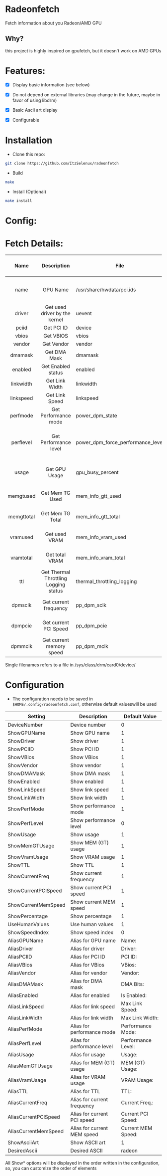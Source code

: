 # Radeonfetch

Fetch information about you Radeon/AMD GPU

## Why?

this project is highly inspired on gpufetch, but it doesn't work on AMD GPUs

# Features:

- [x] Display basic information (see below)

- [x] Do not depend on external libraries (may change in the future, maybe in favor of using libdrm)

- [x] Basic Ascii art display

- [x] Configurable

# Installation

- Clone this repo:
```bash
git clone https://github.com/ItzSelenux/radeonfetch
```
- Build
```bash
make
```
- Install (Optional)
```bash
make install
```

# Config:

# Fetch Details:

|  Name |                       Description                      | File | Requires additional parsing? |
|:-----:|:------------------------------------------------------:|------|------------------------------|
| name | GPU Name            |  /usr/share/hwdata/pci.ids |                             Yes, reading specific line based on pci id |
| driver | Get used driver by the kernel |     uevent |                Yes, to remove "DRIVER="              |
| pciid  | Get PCI ID                    |     device |       No                       |
| vbios  | Get VBIOS                   |     vbios |       No                       |
| vendor  | Get Vendor                   |     vendor |       No                       |
| dmamask  | Get DMA Mask                 |     dmamask |       No                       |
| enabled  | Get Enabled status                |     enabled |       No                       |
| linkwidth  | Get Link Width |     linkwidth |       No                       |
| linkspeed  | Get Link Speed |     linkspeed |       No                       |
| perfmode  | Get Performance mode |     power_dpm_state |       No                       |
| perflevel  | Get Performance level |     power_dpm_force_performance_level |       No, but supports toggling "Performance" after value                       |
| usage  | Get GPU Usage |     gpu_busy_percent |       No, but supports toggling "%" after value                      |
| memgtused  | Get Mem TG Used |     mem_info_gtt_used |       Yes, to convert to human readable units                     |
| memgttotal  | Get Mem TG Total |     mem_info_gtt_total |       Yes, to convert to human readable units                     |
| vramused  | Get used VRAM |     mem_info_vram_used |       Yes, to convert to human readable units                     |
| vramtotal  | Get total VRAM |     mem_info_vram_total |       Yes, to convert to human readable units                     |
| ttl  | Get Thermal Throttling Logging status |     thermal_throttling_logging |       Yes, to get a better output |
| dpmsclk  | Get current frequency |     pp_dpm_sclk |        No, but supports show speed index
| dpmpcie  | Get current PCI Speed |     pp_dpm_pcie |        No, but supports show speed index
| dpmmclk  | Get current memory speed |     pp_dpm_mclk |       No, but supports show speed index

Single filenames refers to a file in /sys/class/drm/card0/device/

# Configuration

- The configuration needs to be saved in `$HOME/.config/radeonfetch.conf`, otherwise default values ​​will be used

| Setting                 | Description                        | Default Value     |
|-------------------------|------------------------------------|-------------------|
| DeviceNumber            | Device number                      | 0                 |
| ShowGPUName             | Show GPU name                      | 1                 |
| ShowDriver              | Show driver                        | 1                 |
| ShowPCIID               | Show PCI ID                        | 1                 |
| ShowVBios               | Show VBios                         | 1                 |
| ShowVendor              | Show vendor                        | 1                 |
| ShowDMAMask             | Show DMA mask                      | 1                 |
| ShowEnabled             | Show enabled                       | 1                 |
| ShowLinkSpeed           | Show link speed                    | 1                 |
| ShowLinkWidth           | Show link width                    | 1                 |
| ShowPerfMode            | Show performance mode              | 1                 |
| ShowPerfLevel           | Show performance level             | 0                 |
| ShowUsage               | Show usage                         | 1                 |
| ShowMemGTUsage          | Show MEM (GT) usage                | 1                 |
| ShowVramUsage           | Show VRAM usage                    | 1                 |
| ShowTTL                 | Show TTL                           | 1                 |
| ShowCurrentFreq         | Show current frequency             | 1                 |
| ShowCurrentPCISpeed     | Show current PCI speed             | 1                 |
| ShowCurrentMemSpeed     | Show current MEM speed             | 1                 |
| ShowPercentage          | Show percentage                    | 1                 |
| UseHumanValues          | Use human values                   | 1                 |
| ShowSpeedIndex          | Show speed index                   | 0                 |
| AliasGPUName            | Alias for GPU name                 | Name:             |
| AliasDriver             | Alias for driver                   | Driver:           |
| AliasPCIID              | Alias for PCI ID                   | PCI ID:           |
| AliasVBios              | Alias for VBios                    | VBios:            |
| AliasVendor             | Alias for vendor                  | Vendor:           |
| AliasDMAMask            | Alias for DMA mask                 | DMA Bits:         |
| AliasEnabled            | Alias for enabled                  | Is Enabled:       |
| AliasLinkSpeed          | Alias for link speed               | Max Link Speed:   |
| AliasLinkWidth          | Alias for link width               | Max Link Width:   |
| AliasPerfMode           | Alias for performance mode         | Performance Mode: |
| AliasPerfLevel          | Alias for performance level        | Performance Level:|
| AliasUsage              | Alias for usage                    | Usage:            |
| AliasMemGTUsage         | Alias for MEM (GT) usage           | MEM (GT) Usage:   |
| AliasVramUsage          | Alias for VRAM usage               | VRAM Usage:       |
| AliasTTL                | Alias for TTL                      | TTL:              |
| AliasCurrentFreq        | Alias for current frequency        | Current Freq.:    |
| AliasCurrentPCISpeed    | Alias for current PCI speed        | Current PCI Speed:|
| AliasCurrentMemSpeed    | Alias for current MEM speed        | Current MEM Speed:|
| ShowAsciiArt            | Show ASCII art                     | 1                 |
| DesiredAscii            | Desired ASCII                      | radeon            |

All Show* options will be displayed in the order written in the configuration, so, you can customize the order of elements
